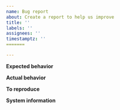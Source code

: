 ```yaml
---
name: Bug report
about: Create a report to help us improve
title: ''
labels: ''
assignees: ''
timestamptz: ''
=======

---
```


<!-- This issue tracker is only for technical issues related to Dimecoin Core.

General dimecoin questions and/or support requests are best directed to the dedicated support channels for Dimecoin at https://t.me/dimeofficial support or contacting via support at dimecoinnetwork.com 

For reporting security issues, please email developer at dimecoinnewtork.com.

=======

If the node is "stuck" during sync or giving "block checksum mismatch" errors, please ensure your hardware is stable by running memtest and observe CPU temperature with a load-test tool such as linpack before creating an issue! -->

<!-- Describe the issue -->

**Expected behavior**

<!--- What behavior did you expect? -->

**Actual behavior**

<!--- What was the actual behavior (provide screenshots if the issue is GUI-related)? -->

**To reproduce**

<!--- How reliably can you reproduce the issue, what are the steps to do so? -->

**System information**

<!-- What version of Dimecoin Core are you using, where did you get it (website, self-compiled, etc)? -->

<!-- What type of machine are you observing the error on (OS/CPU and disk type)? -->

<!-- GUI-related issue? What is your operating system and its version? If Linux, what is your desktop environment and graphical shell? -->

<!-- Any extra information that might be useful in the debugging process. -->
<!--- This is normally the contents of a `debug.log` or `config.log` file. Raw text or a link to a pastebin type site are preferred. -->
